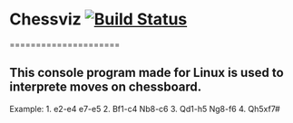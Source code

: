 # Chessviz [![Build Status](https://api.travis-ci.com/Belstowe/chessviz.svg)](https://travis-ci.com/github/Belstowe/chessviz)
=====================
## This console program made for Linux is used to interprete moves on chessboard.

Example:
	1. e2-e4 e7-e5
	2. Bf1-c4 Nb8-c6
	3. Qd1-h5 Ng8-f6
	4. Qh5xf7#
